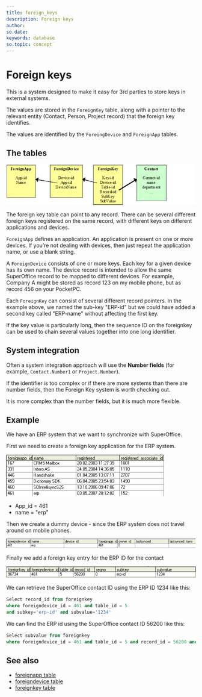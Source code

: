 ```yaml
---
title: foreign_keys
description: Foreign keys
author:
so.date:
keywords: database
so.topic: concept
---
```


# Foreign keys

This is a system designed to make it easy for 3rd parties to store keys in external systems.

The values are stored in the `ForeignKey` table, along with a pointer to the relevant entity (Contact, Person, Project record) that the foreign key identifies.

The values are identified by the `ForeingDevice` and `ForeignApp` tables.

## The tables

![x][img1]

The foreign key table can point to any record. There can be several different foreign keys registered on the same record, with different keys on different applications and devices.

`ForeignApp` defines an application. An application is present on one or more devices. If you’re not dealing with devices, then just repeat the application name, or use a blank string.

A `ForeignDevice` consists of one or more keys. Each key for a given device has its own name. The device record is intended to allow the same SuperOffice record to be mapped to different devices. For example, Company A might be stored as record 123 on my mobile phone, but as record 456 on your PocketPC.

Each `ForeignKey` can consist of several different record pointers. In the example above, we named the sub-key "ERP-id" but we could have added a second key called "ERP-name" without affecting the first key.

If the key value is particularly long, then the sequence ID on the foreignkey can be used to chain several values together into one long identifier.

## System integration

Often a system integration approach will use the **Number fields** (for example, `Contact.Number1` or `Project.Number`).

If the identifier is too complex or if there are more systems than there are number fields, then the Foreign Key system is worth checking out.

It is more complex than the number fields, but it is much more flexible.

## Example

We have an ERP system that we want to synchronize with SuperOffice.

First we need to create a foreign key application for the ERP system.

![x][img2]

* App\_id = 461
* name = "erp"

Then we create a dummy device - since the ERP system does not travel around on mobile phones.

![x][img3]

Finally we add a foreign key entry for the ERP ID for the contact

![x][img4]

We can retrieve the SuperOffice contact ID using the ERP ID 1234 like this:

```sql
Select record_id from foreignkey
where foreigndevice_id = 461 and table_id = 5
and subkey='erp-id' and subvalue='1234'
```

We can find the ERP id using the SuperOffice contact ID 56200 like this:

```sql
Select subvalue from foreignkey
where foreigndevice_id = 461 and table_id = 5 and record_id = 56200 and subkey = 'erp-id'
```

## See also

* [foreignapp table][1]
* [foreigndevice table][2]
* [foreignkey table][3]

<!-- Referenced links -->
[1]: ../tables/foreignapp.md
[2]: ../tables/foreigndevice.md
[3]: ../tables/foreignkey.md

<!-- Referenced images -->
[img1]: media/foreign-keys.gif
[img2]: media/fk-app.gif
[img3]: media/fk-device.gif
[img4]: media/fk-value.gif
